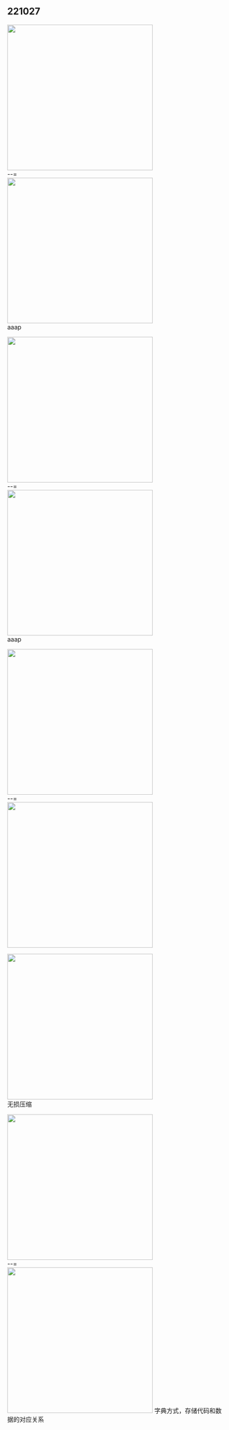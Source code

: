 ## 221027

<img src='./img/2022-10-27-12-51-20.png' height=333px></img>  
--=  
<img src='./img/2022-10-27-12-51-49.png' height=333px></img>  
aaap

<img src='./img/2022-10-27-12-53-24.png' height=333px></img>  
--=  
<img src='./img/2022-10-27-12-53-46.png' height=333px></img>  
aaap

<img src='./img/2022-10-27-12-54-27.png' height=333px></img>  
--=  
<img src='./img/2022-10-27-12-54-37.png' height=333px></img>

<img src='./img/2022-10-27-12-55-33.png' height=333px></img>  
无损压缩

<img src='./img/2022-10-27-12-57-09.png' height=333px></img>  
--=  
<img src='./img/2022-10-27-12-57-33.png' height=333px></img>
字典方式，存储代码和数据的对应关系


